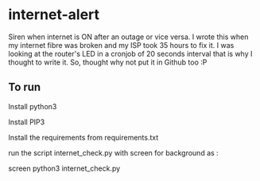 # internet-alert
Siren when internet is ON after an outage or vice versa.
I wrote this when my internet fibre was broken and my ISP took 35 hours to fix it. I was looking at the router's LED in a cronjob of 20 seconds interval that is why I thought to write it. So, thought why not put it in Github too :P

## To run
Install python3

Install PIP3

Install the requirements from requirements.txt

run the script internet_check.py with screen for background as :

screen python3 internet_check.py
